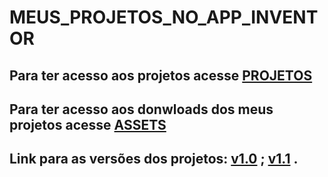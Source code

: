# MEUS_PROJETOS_NO_APP_INVENTOR

## Para ter acesso aos projetos acesse [PROJETOS](https://github.com/JLTM2022/MEUS_PROJETOS_NO_APP_INVENTOR/tree/main/PROJETOS)

## Para ter acesso aos donwloads dos meus projetos acesse [ASSETS](https://github.com/JLTM2022/MEUS_PROJETOS_NO_APP_INVENTOR/tree/main/assets)

## Link para as versões dos projetos: [v1.0](https://github.com/JLTM2022/MEUS_PROJETOS_NO_APP_INVENTOR/releases/tag/v1.0) ; [v1.1](https://github.com/JLTM2022/MEUS_PROJETOS_NO_APP_INVENTOR/releases/tag/v1.1) .
